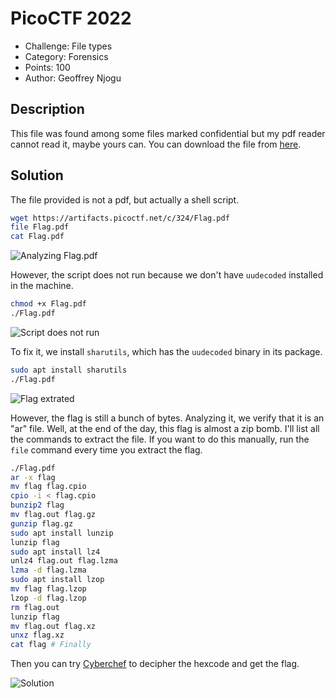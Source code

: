 # PicoCTF 2022
- Challenge: File types
- Category: Forensics
- Points: 100
- Author: Geoffrey Njogu

## Description
This file was found among some files marked confidential but my pdf reader cannot read it, maybe yours can.
You can download the file from [here](https://artifacts.picoctf.net/c/324/Flag.pdf).

## Solution
The file provided is not a pdf, but actually a shell script.

```bash
wget https://artifacts.picoctf.net/c/324/Flag.pdf
file Flag.pdf
cat Flag.pdf
```

![Analyzing Flag.pdf](https://imgur.com/zPk5qDj.png)

However, the script does not run because we don't have `uudecoded` installed in the machine.

```bash
chmod +x Flag.pdf
./Flag.pdf
```

![Script does not run](https://imgur.com/bKCl7H1.png)

To fix it, we install `sharutils`, which has the `uudecoded` binary in its package.

```bash
sudo apt install sharutils
./Flag.pdf
```

![Flag extrated](https://imgur.com/7MZi5un.png)

However, the flag is still a bunch of bytes. Analyzing it, we verify that it is an "ar" file.
Well, at the end of the day, this flag is almost a zip bomb. I'll list all the commands to extract the file. If you want to do this manually, run the `file` command every time you extract the flag.

```bash
./Flag.pdf
ar -x flag
mv flag flag.cpio
cpio -i < flag.cpio
bunzip2 flag
mv flag.out flag.gz
gunzip flag.gz
sudo apt install lunzip
lunzip flag
sudo apt install lz4
unlz4 flag.out flag.lzma
lzma -d flag.lzma
sudo apt install lzop
mv flag flag.lzop
lzop -d flag.lzop
rm flag.out
lunzip flag
mv flag.out flag.xz
unxz flag.xz
cat flag # Finally
```

Then you can try [Cyberchef](https://gchq.github.io/CyberChef/) to decipher the hexcode and get the flag.

![Solution](https://imgur.com/3ZBNVtF.png)
